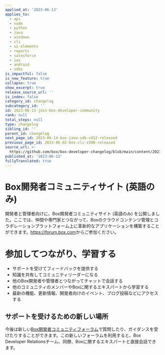 ```yaml
---
applied_at: '2023-06-13'
applies_to:
  - api
  - node
  - python
  - java
  - windows
  - cli
  - ui-elements
  - reports
  - salesforce
  - ios
  - android
  - sdks
is_impactful: false
is_new_feature: true
collapse: true
show_excerpt: true
release_source_url: ''
is_index: false
category_id: changelog
subcategory_id: ''
id: 2023-06-13-join-box-developer-community
rank: null
total_steps: null
type: changelog
sibling_id: ''
parent_id: changelog
next_page_id: 2023-06-14-box-java-sdk-v412-released
previous_page_id: 2023-06-02-box-cli-v390-released
source_url: >-
  https://github.com/box/box-developer-changelog/blob/main/content/2023/06-13-join-box-developer-community.md
published_at: '2023-06-13'
fullyTranslated: true
---
```

# Box開発者コミュニティサイト (英語のみ)

開発者と管理者向けに、Box開発者コミュニティサイト (英語のみ) を公開しました。ここでは、仲間や専門家とつながって、Boxのクラウドコンテンツ管理とコラボレーションプラットフォーム上に革新的なアプリケーションを構築することができます。<https://forum.box.com>からご参加ください。

<!-- more -->

# 参加してつながり、学習する

* サポートを受けてフィードバックを提供する
* 知識を共有してコミュニティリーダーになる
* 他のBox開発者や管理者とつながってチャットで会話する
* 他のコミュニティのメンバーやBoxに関するエキスパートから学習する
* 最新の機能、更新情報、開発者向けのイベント、ブログ投稿などにアクセスする

## サポートを受けるための新しい場所

今後は新しい[Box開発者コミュニティフォーラム][1]で質問したり、ガイダンスを受けたりすることができます。この新しいフォーラムを利用すると、Box Developer Relationsチーム、同僚、Boxに関するエキスパートと直接会話できます。

[1]: https://forum.box.com/
